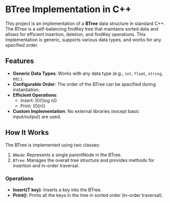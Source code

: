 # BTree Implementation in C++

This project is an implementation of a **BTree** data structure in standard C++. The BTree is a self-balancing findKey tree that maintains sorted data and allows for efficient insertion, deletion, and findKey operations. This implementation is generic, supports various data types, and works for any specified order.

## Features
- **Generic Data Types**: Works with any data type (e.g., `int`, `float`, `string`, etc.).
- **Configurable Order**: The order of the BTree can be specified during instantiation.
- **Efficient Operations**:
    - Insert: \(O(\log n)\)
    - Print: \(O(n)\)
- **Custom Implementation**: No external libraries (except basic input/output) are used.

## How It Works
The BTree is implemented using two classes:
1. `BNode`: Represents a single parentNode in the BTree.
2. `BTree`: Manages the overall tree structure and provides methods for insertion and in-order traversal.

### Operations
- **Insert(T key)**: Inserts a key into the BTree.
- **Print()**: Prints all the keys in the tree in sorted order (in-order traversal).

